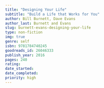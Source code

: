```yaml
---
title: "Designing Your Life"
subtitle: "Build a Life that Works for You"
author: Bill Burnett, Dave Evans
author_last: Burnett and Evans
slug: burnett-evans-designing-your-life
type: non-fiction
img: true
genre: self
isbn: 9781784740245
goodreads_id: 26046333
publish_year: 2016
pages: 240
rating: 
date_started:
date_completed:
priority: high
---
```

